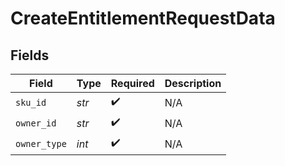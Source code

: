 # CreateEntitlementRequestData


## Fields

| Field              | Type               | Required           | Description        |
| ------------------ | ------------------ | ------------------ | ------------------ |
| `sku_id`           | *str*              | :heavy_check_mark: | N/A                |
| `owner_id`         | *str*              | :heavy_check_mark: | N/A                |
| `owner_type`       | *int*              | :heavy_check_mark: | N/A                |